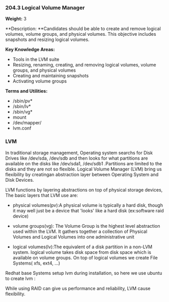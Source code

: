 ### **204.3 Logical Volume Manager**

**Weight:** 3

**Description: **Candidates should be able to create and remove logical volumes, volume groups, and physical volumes. This objective includes snapshots and resizing logical volumes.

**Key Knowledge Areas:**

* Tools in the LVM suite
* Resizing, renaming, creating, and removing logical volumes, volume groups, and physical volumes
* Creating and maintaining snapshots
* Activating volume groups

**Terms and Utilities:**

* /sbin/pv\*
* /sbin/lv\*
* /sbin/vg\*
* mount
* /dev/mapper/
* lvm.conf

### LVM

 In traditional storage management, Operating system searchs for Disk Drives like /dev/sda, /dev/sdb and then looks for what partitions are available on the disks like /dev/sda1, /dev/sdb1 .Partitions are limited to the disks and they are not so flexible. Logical Volume Manager \(LVM\) bring us flexibility by creatingan abstraction layer between Operating System and Disk Devices.

LVM functions by layering abstractions on top of physical storage devices, The basic layers that LVM use are:

* physical volumes\(pv\):A physical volume is typically a hard disk, though it may well just be a device that 'looks' like a hard disk \(ex:software raid device\) 
* volume groups\(vg\): The Volume Group is the highest level abstraction used within the LVM. It gathers together a collection of Physical Volumes and Logical Volumes into one administrative unit
* logical volumes\(lv\):The equivalent of a disk partition in a non-LVM system. logical volume takes  disk space from disk space which is available on volume groups. On top of logical volumes we create File  Systems\( xfs, ext4, ...\)

Redhat base Systems setup lvm during installation, so here we use ubuntu to create lvm :







While using RAID can give us performance and reliability, LVM cause flexibility.



